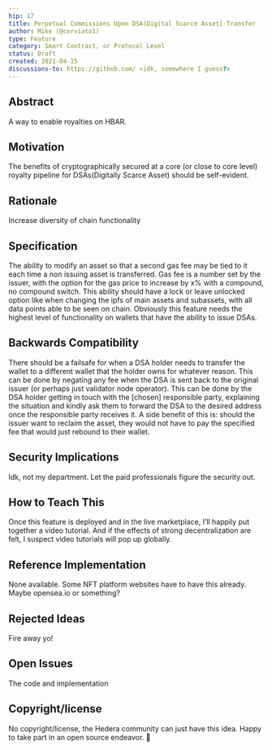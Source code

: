```yaml
---
hip: 17
title: Perpetual Commissions Upon DSA(Digital Scarce Asset] Transfer
author: Mike (@corviato1)
type: Feature
category: Smart Contract, or Protocol Level
status: Draft
created: 2021-04-15
discussions-to: https://github.com/ <idk, somewhere I guess?>
---
```


## Abstract

A way to enable royalties on HBAR.

## Motivation

The benefits of cryptographically secured at a core (or close to core level) royalty pipeline for DSAs(Digitally Scarce Asset) should be self-evident.

## Rationale

Increase diversity of chain functionality

## Specification

The ability to modify an asset so that a second gas fee may be tied to it each time a non issuing asset is transferred.
Gas fee is a number set by the issuer, with the option for the gas price to increase by x% with a compound, no compound switch.
This ability should have a lock or leave unlocked option like when changing the ipfs of main assets and subassets, with all data points able to be seen on chain.
Obviously this feature needs the highest level of functionality on wallets that have the ability to issue DSAs.


## Backwards Compatibility

There should be a failsafe for when a DSA holder needs to transfer the wallet to a different wallet that the holder owns for whatever reason.  This can be done by negating any fee when the DSA is sent back to the original issuer (or perhaps just validator node operator).  This can be done by the DSA holder getting in touch with the [chosen] responsible party, explaining the situation and kindly ask them to forward the DSA to the desired address once the responsible party receives it.  A side benefit of this is: should the issuer want to reclaim the asset, they would not have to pay the specified fee that would just rebound to their wallet.

## Security Implications

Idk, not my department.  Let the paid professionals figure the security out.

## How to Teach This

Once this feature is deployed and in the live marketplace, I’ll happily put together a video tutorial.  And if the effects of strong decentralization are felt, I suspect video tutorials will pop up globally.

## Reference Implementation

None available.  Some NFT platform websites have to have this already.  Maybe opensea.io or something?

## Rejected Ideas

Fire away yo!

## Open Issues

The code and implementation

## Copyright/license

No copyright/license, the Hedera community can just have this idea.  Happy to take part in an open source endeavor. 🤙
